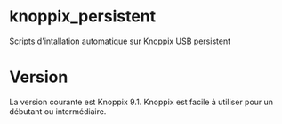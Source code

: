 # knoppix_persistent

Scripts d'intallation automatique sur Knoppix USB persistent 

# Version

La version courante est Knoppix 9.1.  Knoppix est facile à utiliser pour un débutant ou intermédiaire.
